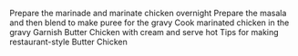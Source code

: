  Prepare the marinade and marinate chicken overnight
 Prepare the masala and then blend to make puree for the gravy
  Cook marinated chicken in the gravy
  Garnish Butter Chicken with cream and serve hot
  Tips for making restaurant-style Butter Chicken
